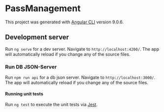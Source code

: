 # PassManagement

This project was generated with [Angular CLI](https://github.com/angular/angular-cli) version 9.0.6.

## Development server

Run `ng serve` for a dev server. Navigate to `http://localhost:4200/`. The app will automatically reload if you change any of the source files.

### Run DB JSON-Server

Run `npm run api` for a db json server. Navigate to `http://localhost:3000/`. The app will automatically reload if you change any of the source files.

#### Running unit tests

Run `ng test` to execute the unit tests via [Jest](https://jestjs.io/).
